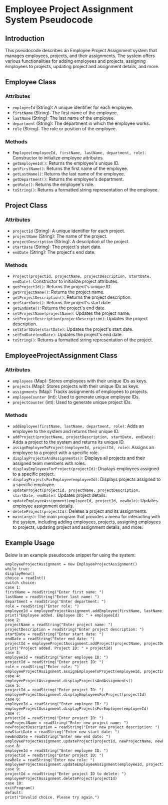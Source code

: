 # Employee Project Assignment System Pseudocode

## Introduction

This pseudocode describes an Employee Project Assignment system that manages employees, projects, and their assignments. The system offers various functionalities for adding employees and projects, assigning employees to projects, updating project and assignment details, and more.

## Employee Class

### Attributes

- `employeeId` (String): A unique identifier for each employee.
- `firstName` (String): The first name of the employee.
- `lastName` (String): The last name of the employee.
- `department` (String): The department in which the employee works.
- `role` (String): The role or position of the employee.

### Methods

- `Employee(employeeId, firstName, lastName, department, role)`: Constructor to initialize employee attributes.
- `getEmployeeId()`: Returns the employee's unique ID.
- `getFirstName()`: Returns the first name of the employee.
- `getLastName()`: Returns the last name of the employee.
- `getDepartment()`: Returns the employee's department.
- `getRole()`: Returns the employee's role.
- `toString()`: Returns a formatted string representation of the employee.

## Project Class

### Attributes

- `projectId` (String): A unique identifier for each project.
- `projectName` (String): The name of the project.
- `projectDescription` (String): A description of the project.
- `startDate` (String): The project's start date.
- `endDate` (String): The project's end date.

### Methods

- `Project(projectId, projectName, projectDescription, startDate, endDate)`: Constructor to initialize project attributes.
- `getProjectId()`: Returns the project's unique ID.
- `getProjectName()`: Returns the project name.
- `getProjectDescription()`: Returns the project description.
- `getStartDate()`: Returns the project's start date.
- `getEndDate()`: Returns the project's end date.
- `setProjectName(projectName)`: Updates the project name.
- `setProjectDescription(projectDescription)`: Updates the project description.
- `setStartDate(startDate)`: Updates the project's start date.
- `setEndDate(endDate)`: Updates the project's end date.
- `toString()`: Returns a formatted string representation of the project.

## EmployeeProjectAssignment Class

### Attributes

- `employees` (Map): Stores employees with their unique IDs as keys.
- `projects` (Map): Stores projects with their unique IDs as keys.
- `assignments` (Map): Tracks assignments of employees to projects.
- `employeeCounter` (int): Used to generate unique employee IDs.
- `projectCounter` (int): Used to generate unique project IDs.

### Methods

- `addEmployee(firstName, lastName, department, role)`: Adds an employee to the system and returns their unique ID.
- `addProject(projectName, projectDescription, startDate, endDate)`: Adds a project to the system and returns its unique ID.
- `assignEmployeeToProject(employeeId, projectId, role)`: Assigns an employee to a project with a specific role.
- `displayProjectsAndAssignments()`: Displays all projects and their assigned team members with roles.
- `displayEmployeesForProject(projectId)`: Displays employees assigned to a specific project.
- `displayProjectsForEmployee(employeeId)`: Displays projects assigned to a specific employee.
- `updateProject(projectId, projectName, projectDescription, startDate, endDate)`: Updates project details.
- `updateEmployeeAssignment(employeeId, projectId, newRole)`: Updates employee assignment details.
- `deleteProject(projectId)`: Deletes a project and its assignments.
- `main(args)`: The main program that provides a menu for interacting with the system, including adding employees, projects, assigning employees to projects, updating project and assignment details, and more.

## Example Usage

Below is an example pseudocode snippet for using the system:

```markdown
employeeProjectAssignment = new EmployeeProjectAssignment()
while true:
displayMenu()
choice = readInt()
switch choice:
case 1:
firstName = readString("Enter first name: ")
lastName = readString("Enter last name: ")
department = readString("Enter department: ")
role = readString("Enter role: ")
employeeId = employeeProjectAssignment.addEmployee(firstName, lastName, department, role)
print("Employee added. Employee ID: " + employeeId)
case 2:
projectName = readString("Enter project name: ")
projectDescription = readString("Enter project description: ")
startDate = readString("Enter start date: ")
endDate = readString("Enter end date: ")
projectId = employeeProjectAssignment.addProject(projectName, projectDescription, startDate, endDate)
print("Project added. Project ID: " + projectId)
case 3:
employeeId = readString("Enter employee ID: ")
projectId = readString("Enter project ID: ")
role = readString("Enter role: ")
employeeProjectAssignment.assignEmployeeToProject(employeeId, projectId, role)
case 4:
employeeProjectAssignment.displayProjectsAndAssignments()
case 5:
projectId = readString("Enter project ID: ")
employeeProjectAssignment.displayEmployeesForProject(projectId)
case 6:
employeeId = readString("Enter employee ID: ")
employeeProjectAssignment.displayProjectsForEmployee(employeeId)
case 7:
projectId = readString("Enter project ID: ")
newProjectName = readString("Enter new project name: ")
newProjectDescription = readString("Enter new project description: ")
newStartDate = readString("Enter new start date: ")
newEndDate = readString("Enter new end date: ")
employeeProjectAssignment.updateProject(projectId, newProjectName, newProjectDescription, newStartDate, newEndDate)
case 8:
employeeId = readString("Enter employee ID: ")
projectId = readString("Enter project ID: ")
newRole = readString("Enter new role: ")
employeeProjectAssignment.updateEmployeeAssignment(employeeId, projectId, newRole)
case 9:
projectId = readString("Enter project ID to delete: ")
employeeProjectAssignment.deleteProject(projectId)
case 10:
exitProgram()
default:
print("Invalid choice. Please try again.")
```
